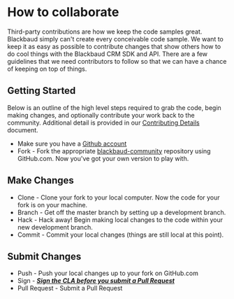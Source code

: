 # How to collaborate

Third-party contributions are how we keep the code samples great. Blackbaud simply can't create every conceivable code sample. We want to keep it as easy as possible to contribute changes that show others how to do cool things with the Blackbaud CRM SDK and API. There are a few guidelines that we need contributors to follow so that we can have a chance of keeping on top of things.

## Getting Started

Below is an outline of the high level steps required to grab the code, begin making changes, and optionally contribute your work back to the community.  Additional detail is provided in our [Contributing Details](CONTRIBUTING-DETAILS.md) document. 

* Make sure you have a [Github account](https://github.com/signup/free)
* Fork - Fork the appropriate [blackbaud-community](https://github.com/blackbaud-community) repository using  GitHub.com.  Now you've got your own version to play with. 

## Make Changes

* Clone - Clone your fork to your local computer.  Now the code for your fork is on your machine.
* Branch - Get off the master branch by setting up a development branch.
* Hack - Hack away!  Begin making local changes to the code within your new development branch.  
* Commit - Commit your local changes (things are still local at this point).

## Submit Changes
* Push - Push your local changes up to your fork on GitHub.com
* Sign - ***[Sign the CLA before you submit a Pull Request](http://www.bbdevnetwork.com/cla/)***
* Pull Request - Submit a Pull Request

